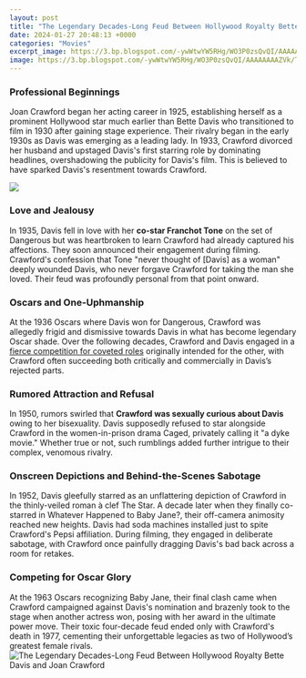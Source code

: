 ```yaml
---
layout: post
title: "The Legendary Decades-Long Feud Between Hollywood Royalty Bette Davis and Joan Crawford"
date: 2024-01-27 20:48:13 +0000
categories: "Movies"
excerpt_image: https://3.bp.blogspot.com/-ywWtwYW5RHg/WO3P0zsQvQI/AAAAAAAAZVk/T3ObgqwfREkCnMTpqkwIRAuhY3C5XaqsACLcB/s1600/bette3.jpg
image: https://3.bp.blogspot.com/-ywWtwYW5RHg/WO3P0zsQvQI/AAAAAAAAZVk/T3ObgqwfREkCnMTpqkwIRAuhY3C5XaqsACLcB/s1600/bette3.jpg
---
```


### Professional Beginnings 
Joan Crawford began her acting career in 1925, establishing herself as a prominent Hollywood star much earlier than Bette Davis who transitioned to film in 1930 after gaining stage experience. Their rivalry began in the early 1930s as Davis was emerging as a leading lady. In 1933, Crawford divorced her husband and upstaged Davis's first starring role by dominating headlines, overshadowing the publicity for Davis's film. This is believed to have sparked Davis's resentment towards Crawford.

![](https://www.closerweekly.com/wp-content/uploads/2016/06/joan-crawford-bette-davis-getty-images-.jpg?fit=2000%2C2000)
### Love and Jealousy 
In 1935, Davis fell in love with her **co-star Franchot Tone** on the set of Dangerous but was heartbroken to learn Crawford had already captured his affections. They soon announced their engagement during filming. Crawford's confession that Tone "never thought of [Davis] as a woman" deeply wounded Davis, who never forgave Crawford for taking the man she loved. Their feud was profoundly personal from that point onward. 
### Oscars and One-Uphmanship
At the 1936 Oscars where Davis won for Dangerous, Crawford was allegedly frigid and dismissive towards Davis in what has become legendary Oscar shade. Over the following decades, Crawford and Davis engaged in a [fierce competition for coveted roles](https://store.fi.io.vn/th-of-july-cute-american-flag-funny-poodle-dog-fireworks) originally intended for the other, with Crawford often succeeding both critically and commercially in Davis’s rejected parts.
### Rumored Attraction and Refusal  
In 1950, rumors swirled that **Crawford was sexually curious about Davis** owing to her bisexuality. Davis supposedly refused to star alongside Crawford in the women-in-prison drama Caged, privately calling it "a dyke movie." Whether true or not, such rumblings added further intrigue to their complex, venomous rivalry.
### Onscreen Depictions and Behind-the-Scenes Sabotage
In 1952, Davis gleefully starred as an unflattering depiction of Crawford in the thinly-veiled roman à clef The Star. A decade later when they finally co-starred in Whatever Happened to Baby Jane?, their off-camera animosity reached new heights. Davis had soda machines installed just to spite Crawford's Pepsi affiliation. During filming, they engaged in deliberate sabotage, with Crawford once painfully dragging Davis's bad back across a room for retakes.  
### Competing for Oscar Glory    
At the 1963 Oscars recognizing Baby Jane, their final clash came when Crawford campaigned against Davis's nomination and brazenly took to the stage when another actress won, posing with her award in the ultimate power move. Their toxic four-decade feud ended only with Crawford's death in 1977, cementing their unforgettable legacies as two of Hollywood’s greatest female rivals.
![The Legendary Decades-Long Feud Between Hollywood Royalty Bette Davis and Joan Crawford](https://3.bp.blogspot.com/-ywWtwYW5RHg/WO3P0zsQvQI/AAAAAAAAZVk/T3ObgqwfREkCnMTpqkwIRAuhY3C5XaqsACLcB/s1600/bette3.jpg)